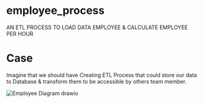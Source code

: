 # employee_process
AN ETL PROCESS TO LOAD DATA EMPLOYEE &amp; CALCULATE EMPLOYEE PER HOUR

# Case
Imagine that we should have Creating ETL Process that could store our data to Database & transform them to be accessible by others team member.

![Employee Diagram drawio](https://github.com/vegaasa/employee_process/assets/45099588/0c56c4d2-2b04-413a-a8af-4a976ed84e34)

